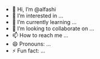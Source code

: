 - 👋 Hi, I’m @alfashi
- 👀 I’m interested in ...
- 🌱 I’m currently learning ...
- 💞️ I’m looking to collaborate on ...
- 📫 How to reach me ...
- 😄 Pronouns: ...
- ⚡ Fun fact: ...

<!---
alfashi/alfashi is a ✨ special ✨ repository because its `README.md` (this file) appears on your GitHub profile.
You can click the Preview link to take a look at your changes.
--->
